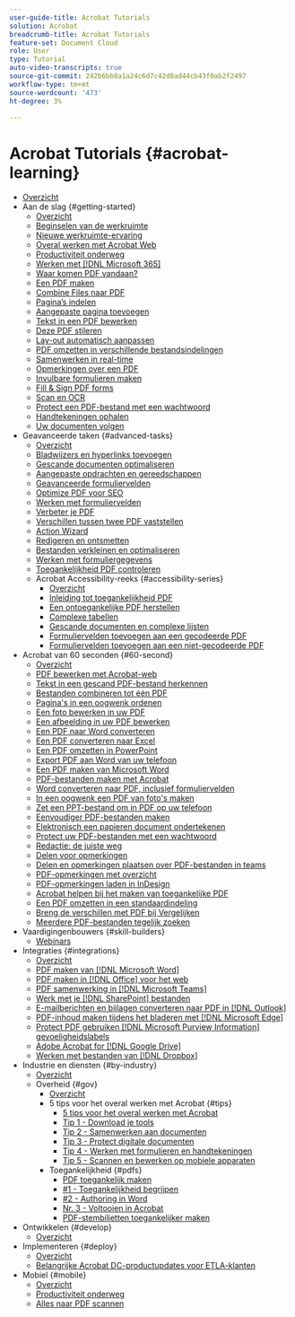 ```yaml
---
user-guide-title: Acrobat Tutorials
solution: Acrobat
breadcrumb-title: Acrobat Tutorials
feature-set: Document Cloud
role: User
type: Tutorial
auto-video-transcripts: true
source-git-commit: 242b6bb8a1a24c6d7c42d8ad44cb43f0ab2f2497
workflow-type: tm+mt
source-wordcount: '473'
ht-degree: 3%

---
```



# Acrobat Tutorials {#acrobat-learning}

+ [Overzicht](overview.md)
+ Aan de slag {#getting-started}
   + [Overzicht](getting-started/getting-started-overview.md)
   + [Beginselen van de werkruimte](getting-started/get-to-know-the-acrobat-dc-interface.md)
   + [Nieuwe werkruimte-ervaring](getting-started/new-workspace.md)
   + [Overal werken met Acrobat Web](getting-started/acrobatweb.md)
   + [Productiviteit onderweg](getting-started/productivity.md)
   + [Werken met [!DNL Microsoft 365]](https://experienceleague.adobe.com/docs/document-cloud-learn/acrobat-learning/integrations/integrate-overview.html#microsoft)
   + [Waar komen PDF vandaan?](getting-started/where-do-pdfs-come-from.md)
   + [Een PDF maken](getting-started/create-pdf.md)
   + [Combine Files naar PDF](getting-started/combine-to-pdf.md)
   + [Pagina’s indelen](getting-started/organize.md)
   + [Aangepaste pagina toevoegen](getting-started/add-custom-page.md)
   + [Tekst in een PDF bewerken](getting-started/edit-pdf.md)
   + [Deze PDF stileren](getting-started/stylize-this-PDF.md)
   + [Lay-out automatisch aanpassen](getting-started/auto-adjust-layout.md)
   + [PDF omzetten in verschillende bestandsindelingen](getting-started/export-pdf.md)
   + [Samenwerken in real-time](getting-started/collaborate.md)
   + [Opmerkingen over een PDF](getting-started/comment-on-pdf-files.md)
   + [Invulbare formulieren maken](getting-started/create-fillable-forms.md)
   + [Fill &amp; Sign PDF forms](getting-started/fill-and-sign.md)
   + [Scan en OCR](getting-started/scan-and-ocr.md)
   + [Protect een PDF-bestand met een wachtwoord](getting-started/password-protect.md)
   + [Handtekeningen ophalen](getting-started/signatures.md)
   + [Uw documenten volgen](getting-started/track.md)
+ Geavanceerde taken {#advanced-tasks}
   + [Overzicht](advanced-tasks/advanced-tasks-overview.md)
   + [Bladwijzers en hyperlinks toevoegen](advanced-tasks/bookmarks.md)
   + [Gescande documenten optimaliseren](advanced-tasks/optimizescan.md)
   + [Aangepaste opdrachten en gereedschappen](advanced-tasks/custom.md)
   + [Geavanceerde formuliervelden](advanced-tasks/advancedforms.md)
   + [Optimize PDF voor SEO](advanced-tasks/optimizeseo.md)
   + [Werken met formuliervelden](advanced-tasks/workforms.md)
   + [Verbeter je PDF](advanced-tasks/enhance.md)
   + [Verschillen tussen twee PDF vaststellen](advanced-tasks/compare.md)
   + [Action Wizard](advanced-tasks/action.md)
   + [Redigeren en ontsmetten](advanced-tasks/redact.md)
   + [Bestanden verkleinen en optimaliseren](advanced-tasks/reduce.md)
   + [Werken met formuliergegevens](advanced-tasks/formdata.md)
   + [Toegankelijkheid PDF controleren](advanced-tasks/accessibility.md)
   + Acrobat Accessibility-reeks {#accessibility-series}
      + [Overzicht](advanced-tasks/accessibility-series.md)
      + [Inleiding tot toegankelijkheid PDF](advanced-tasks/accessibilitysession1.md)
      + [Een ontoegankelijke PDF herstellen](advanced-tasks/accessibilitysession2.md)
      + [Complexe tabellen](advanced-tasks/accessibilitysession3.md)
      + [Gescande documenten en complexe lijsten](advanced-tasks/accessibilitysession4.md)
      + [Formuliervelden toevoegen aan een gecodeerde PDF](advanced-tasks/accessibilitysession5.md)
      + [Formuliervelden toevoegen aan een niet-gecodeerde PDF](advanced-tasks/accessibilitysession6.md)
+ Acrobat van 60 seconden {#60-second}
   + [Overzicht](60-second/60-second-overview.md)
   + [PDF bewerken met Acrobat-web](60-second/edit.md)
   + [Tekst in een gescand PDF-bestand herkennen](60-second/textrecognition.md)
   + [Bestanden combineren tot één PDF](60-second/combine-to-one-pdf.md)
   + [Pagina&#39;s in een oogwenk ordenen](60-second/organize.md)
   + [Een foto bewerken in uw PDF](60-second/editphoto.md)
   + [Een afbeelding in uw PDF bewerken](60-second/editgraphic.md)
   + [Een PDF naar Word converteren](60-second/convert-pdf-word.md)
   + [Een PDF converteren naar Excel](60-second/convert-pdf-excel.md)
   + [Een PDF omzetten in PowerPoint](60-second/convert-pdf-powerpoint.md)
   + [Export PDF aan Word van uw telefoon](60-second/exportwordphone.md)
   + [Een PDF maken van Microsoft Word](60-second/word-to-pdf.md)
   + [PDF-bestanden maken met Acrobat](60-second/create-from-acrobat.md)
   + [Word converteren naar PDF, inclusief formuliervelden](60-second/wordform.md)
   + [In een oogwenk een PDF van foto&#39;s maken](60-second/photo.md)
   + [Zet een PPT-bestand om in PDF op uw telefoon](60-second/phone.md)
   + [Eenvoudiger PDF-bestanden maken](60-second/optimize.md)
   + [Elektronisch een papieren document ondertekenen](60-second/sign.md)
   + [Protect uw PDF-bestanden met een wachtwoord](60-second/protect.md)
   + [Redactie: de juiste weg](60-second/redaction.md)
   + [Delen voor opmerkingen](60-second/share-comment.md)
   + [Delen en opmerkingen plaatsen over PDF-bestanden in teams](60-second/share-comment-teams.md)
   + [PDF-opmerkingen met overzicht](60-second/summarize-comments.md)
   + [PDF-opmerkingen laden in InDesign](60-second/indesign.md)
   + [Acrobat helpen bij het maken van toegankelijke PDF](60-second/accessible.md)
   + [Een PDF omzetten in een standaardindeling](60-second/conform.md)
   + [Breng de verschillen met PDF bij Vergelijken](60-second/compare.md)
   + [Meerdere PDF-bestanden tegelijk zoeken](60-second/search.md)
+ Vaardigingenbouwers {#skill-builders}
   + [Webinars](skill-builder/skill-builder-webinars.md)
+ Integraties {#integrations}
   + [Overzicht](integrate/integrate-overview.md)
   + [PDF maken van [!DNL Microsoft Word]](integrate/createfromword.md)
   + [PDF maken in [!DNL Office] voor het web](integrate/createofficeweb.md)
   + [PDF samenwerking in [!DNL Microsoft Teams]](integrate/acrobatandteams.md)
   + [Werk met je [!DNL SharePoint] bestanden](integrate/acrobatandsp.md)
   + [E-mailberichten en bijlagen converteren naar PDF in [!DNL Outlook]](integrate/outlook.md)
   + [PDF-inhoud maken tijdens het bladeren met [!DNL Microsoft Edge]](integrate/edge.md)
   + [Protect PDF gebruiken [!DNL Microsoft Purview Information] gevoeligheidslabels](integrate/microsoftsensitivitylabels.md)
   + [Adobe Acrobat for [!DNL Google Drive]](integrate/acrobatandgoogle.md)
   + [Werken met bestanden van [!DNL Dropbox]](integrate/acrobat-dropbox.md)
+ Industrie en diensten {#by-industry}
   + [Overzicht](industry/industry-overview.md)
   + Overheid {#gov}
      + [Overzicht](industry/gov/gov-overview.md)
      + 5 tips voor het overal werken met Acrobat {#tips}
         + [5 tips voor het overal werken met Acrobat](industry/gov/5-tips-for-working-anywhere-with-acrobat-dc-for-government.md)
         + [Tip 1 - Download je tools](industry/gov/get-your-tools.md)
         + [Tip 2 - Samenwerken aan documenten](industry/gov/collaborate-on-documents.md)
         + [Tip 3 - Protect digitale documenten](industry/gov/protect-digital-documents.md)
         + [Tip 4 - Werken met formulieren en handtekeningen](industry/gov/work-with-forms-and-signatures.md)
         + [Tip 5 - Scannen en bewerken op mobiele apparaten](industry/gov/scan-and-edit-on-mobile.md)
      + Toegankelijkheid {#pdfs}
         + [PDF toegankelijk maken](industry/gov/making-pdfs-accessible.md)
         + [#1 - Toegankelijkheid begrijpen](industry/gov/understanding-accessibility.md)
         + [#2 - Authoring in Word](industry/gov/authoring-in-word.md)
         + [Nr. 3 - Voltooien in Acrobat](industry/gov/finishing-in-acrobat.md)
         + [PDF-stembiljetten toegankelijker maken](industry/gov/making-pdf-ballots-accessible.md)
+ Ontwikkelen {#develop}
   + [Overzicht](develop/develop-overview.md)
+ Implementeren {#deploy}
   + [Overzicht](deploy/deploy-overview.md)
   + [Belangrijke Acrobat DC-productupdates voor ETLA-klanten](deploy/signentitlementchanges.md)
+ Mobiel {#mobile}
   + [Overzicht](mobile/mobile-overview.md)
   + [Productiviteit onderweg](https://experienceleague.adobe.com/docs/document-cloud-learn/acrobat-learning/getting-started/productivity.html)
   + [Alles naar PDF scannen](mobile/scan-mobile-app.md)
